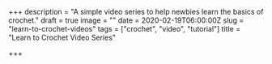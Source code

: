 +++
description = "A simple video series to help newbies learn the basics of crochet."
draft = true
image = ""
date = 2020-02-19T06:00:00Z
slug = "learn-to-crochet-videos"
tags = ["crochet", "video", "tutorial"]
title = "Learn to Crochet Video Series"

+++

